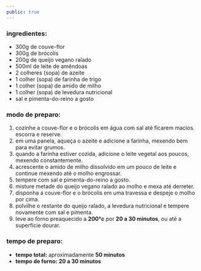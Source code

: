 ```yaml
---
public: true
---
```


### ingredientes:

- 300g de couve-flor
- 300g de brócolis
- 200g de queijo vegano ralado
- 500ml de leite de amêndoas
- 2 colheres (sopa) de azeite
- 1 colher (sopa) de farinha de trigo
- 1 colher (sopa) de amido de milho
- 1 colher (sopa) de levedura nutricional
- sal e pimenta-do-reino a gosto

### modo de preparo:

1. cozinhe a couve-flor e o brócolis em água com sal até ficarem macios. escorra e reserve.
2. em uma panela, aqueça o azeite e adicione a farinha, mexendo bem para evitar grumos.
3. quando a farinha estiver cozida, adicione o leite vegetal aos poucos, mexendo constantemente.
4. acrescente o amido de milho dissolvido em um pouco de leite e continue mexendo até o molho engrossar.
5. tempere com sal e pimenta-do-reino a gosto.
6. misture metade do queijo vegano ralado ao molho e mexa até derreter.
7. disponha a couve-flor e o brócolis em uma travessa e despeje o molho por cima.
8. polvilhe o restante do queijo ralado, a levedura nutricional e tempere novamente com sal e pimenta.
9. leve ao forno preaquecido a **200°c** por **20 a 30 minutos**, ou até a superfície dourar.

### tempo de preparo:

- **tempo total:** aproximadamente **50 minutos**
- **tempo de forno:** **20 a 30 minutos**
